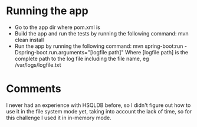 # Running the app
* Go to the app dir where pom.xml is
* Build the app and run the tests by running the following command: mvn clean install
* Run the app by running the following command: mvn spring-boot:run -Dspring-boot.run.arguments="[logfile path]"
Where [logfile path] is the complete path to the log file including the file name, eg /var/logs/logfile.txt
  
# Comments
I never had an experience with HSQLDB before, so I didn't figure out how to use it in the file system mode yet, taking
into account the lack of time, so for this challenge I used it in in-memory mode.
